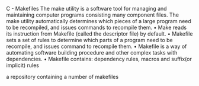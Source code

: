 C - Makefiles
The make utility is a software tool for managing and maintaining
computer programs consisting many component files. The make utility
automatically determines which pieces of a large program need to be
recompiled, and issues commands to recompile them.
• Make reads its instruction from Makefile (called the descriptor file) by
default.
• Makefile sets a set of rules to determine which parts of a program
need to be recompile, and issues command to recompile them.
• Makefile is a way of automating software building procedure and other
complex tasks with dependencies.
• Makefile contains: dependency rules, macros and suffix(or implicit)
rules

a repository containing a number of makefiles
